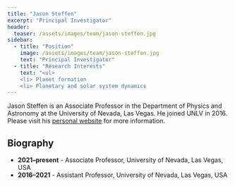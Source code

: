 ```yaml
---
title: "Jason Steffen"
excerpt: "Principal Investigator"
header:
  teaser: /assets/images/team/jason-steffen.jpg
sidebar:
  - title: "Position"
    image: /assets/images/team/jason-steffen.jpg
    text: "Principal Investigator"
  - title: "Research Interests"
    text: "<ul>
    <li> Planet formation
    <li> Planetary and solar system dynamics 
---
```


Jason Steffen is an Associate Professor in the Department of Physics and Astronomy at the University of Nevada, Las Vegas. He joined UNLV in 2016.  Please visit his [personal website](https://www.jasonhsteffen.com/) for more information.
      
## Biography
- __2021–present__ - Associate Professor, University of Nevada, Las Vegas, USA
- __2016–2021__ - Assistant Professor, University of Nevada, Las Vegas, USA
      
